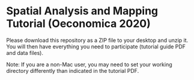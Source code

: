# Spatial Analysis and Mapping Tutorial (Oeconomica 2020)

Please download this repository as a ZIP file to your desktop and unzip it. You will then have everything you need to participate (tutorial guide PDF and data files).

Note: If you are a non-Mac user, you may need to set your working directory differently than indicated in the tutorial PDF.
